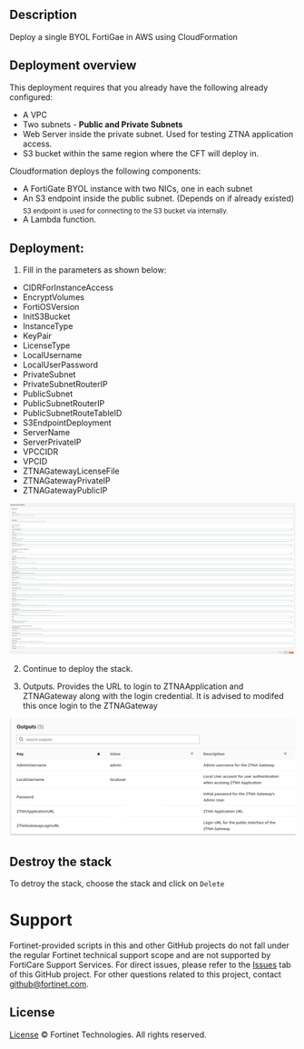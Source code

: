 ## Description

Deploy a single BYOL FortiGae in AWS using CloudFormation

## Deployment overview


This deployment requires that you already have the following already configured:

-   A VPC
-   Two subnets - **Public and Private Subnets**
-   Web Server inside the private subnet.  Used for testing ZTNA application access.
-   S3 bucket within the same region where the CFT will deploy in.


Cloudformation deploys the following components:

-   A FortiGate BYOL instance with two NICs, one in each subnet
-   An S3 endpoint inside the public subnet. (Depends on if already existed)
    <sub>S3 endpoint is used for connecting to the S3 bucket via internally.
-   A Lambda function.

## Deployment:

1. Fill in the parameters as shown below:

-   CIDRForInstanceAccess
-   EncryptVolumes
-   FortiOSVersion
-   InitS3Bucket
-   InstanceType
-   KeyPair
-   LicenseType
-   LocalUsername
-   LocalUserPassword
-   PrivateSubnet
-   PrivateSubnetRouterIP
-   PublicSubnet
-   PublicSubnetRouterIP
-   PublicSubnetRouteTableID
-   S3EndpointDeployment
-   ServerName
-   ServerPrivateIP
-   VPCCIDR
-   VPCID
-   ZTNAGatewayLicenseFile
-   ZTNAGatewayPrivateIP
-   ZTNAGatewayPublicIP

 ![AWS FortiGate Deploy](./parameters.png)

 2. Continue to deploy the stack.

 3. Outputs.  Provides the URL to login to ZTNAApplication and ZTNAGateway along with the login credential.  It is advised to modifed this once login to the ZTNAGateway

![AWS FortiGate Output](output.png)

## Destroy the stack

To detroy the stack, choose the stack and click on `Delete`

# Support

Fortinet-provided scripts in this and other GitHub projects do not fall under the regular Fortinet technical support scope and are not supported by FortiCare Support Services.
For direct issues, please refer to the [Issues](https://github.com/fortinet/fortigate-terraform-deploy/issues) tab of this GitHub project.
For other questions related to this project, contact [github@fortinet.com](mailto:github@fortinet.com).

## License

[License](https://github.com/fortinet/fortigate-terraform-deploy/blob/master/LICENSE) © Fortinet Technologies. All rights reserved.







